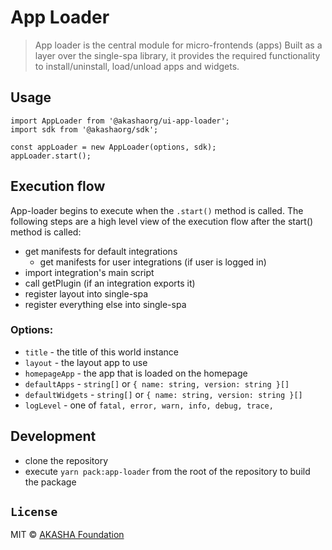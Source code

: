 # App Loader

> App loader is the central module for micro-frontends (apps)
Built as a layer over the single-spa library, it provides the required functionality
to install/uninstall, load/unload apps and widgets.


## Usage

```tsx
import AppLoader from '@akashaorg/ui-app-loader';
import sdk from '@akashaorg/sdk';

const appLoader = new AppLoader(options, sdk);
appLoader.start();

```

## Execution flow
App-loader begins to execute when the `.start()` method is called.
The following steps are a high level view of the execution flow after the start() method is called:
- get manifests for default integrations
  - get manifests for user integrations (if user is logged in)
- import integration's main script
- call getPlugin (if an integration exports it)
- register layout into single-spa
- register everything else into single-spa

### Options:
  - `title` - the title of this world instance
  - `layout` - the layout app to use
  - `homepageApp` - the app that is loaded on the homepage
  - `defaultApps` - `string[]` or `{ name: string, version: string }[]`
  - `defaultWidgets` - `string[]` or `{ name: string, version: string }[]`
  - `logLevel` - one of `fatal, error, warn, info, debug, trace,`

## Development
 - clone the repository
 - execute `yarn pack:app-loader` from the root of the repository to build the package

## `License`

MIT © [AKASHA Foundation](https://akasha.org/)
